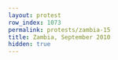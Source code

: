 ```yaml
---
layout: protest
row_index: 1073
permalink: protests/zambia-15
title: Zambia, September 2010
hidden: true
---
```

